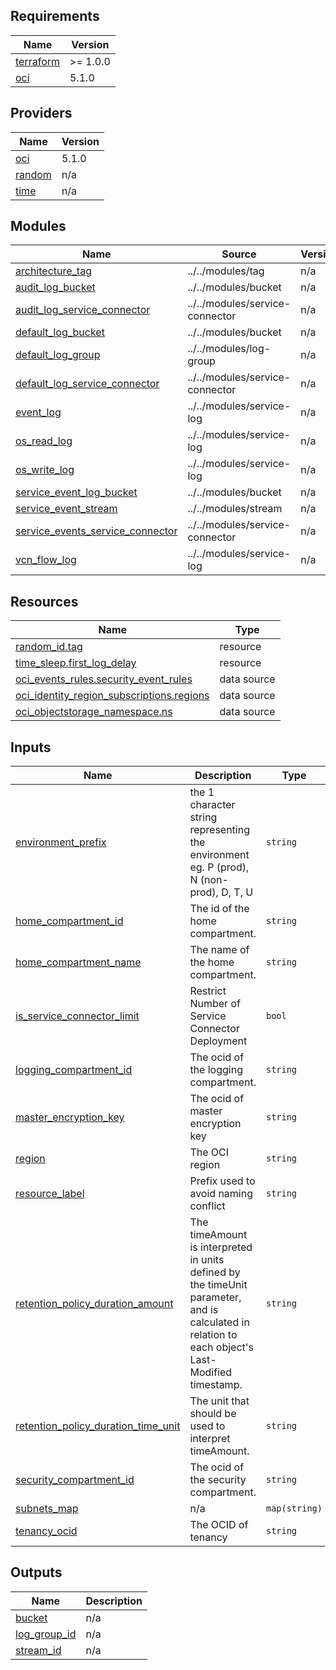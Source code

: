 <!-- BEGIN_TF_DOCS -->
## Requirements

| Name | Version |
|------|---------|
| <a name="requirement_terraform"></a> [terraform](#requirement\_terraform) | >= 1.0.0 |
| <a name="requirement_oci"></a> [oci](#requirement\_oci) | 5.1.0 |

## Providers

| Name | Version |
|------|---------|
| <a name="provider_oci"></a> [oci](#provider\_oci) | 5.1.0 |
| <a name="provider_random"></a> [random](#provider\_random) | n/a |
| <a name="provider_time"></a> [time](#provider\_time) | n/a |

## Modules

| Name | Source | Version |
|------|--------|---------|
| <a name="module_architecture_tag"></a> [architecture\_tag](#module\_architecture\_tag) | ../../modules/tag | n/a |
| <a name="module_audit_log_bucket"></a> [audit\_log\_bucket](#module\_audit\_log\_bucket) | ../../modules/bucket | n/a |
| <a name="module_audit_log_service_connector"></a> [audit\_log\_service\_connector](#module\_audit\_log\_service\_connector) | ../../modules/service-connector | n/a |
| <a name="module_default_log_bucket"></a> [default\_log\_bucket](#module\_default\_log\_bucket) | ../../modules/bucket | n/a |
| <a name="module_default_log_group"></a> [default\_log\_group](#module\_default\_log\_group) | ../../modules/log-group | n/a |
| <a name="module_default_log_service_connector"></a> [default\_log\_service\_connector](#module\_default\_log\_service\_connector) | ../../modules/service-connector | n/a |
| <a name="module_event_log"></a> [event\_log](#module\_event\_log) | ../../modules/service-log | n/a |
| <a name="module_os_read_log"></a> [os\_read\_log](#module\_os\_read\_log) | ../../modules/service-log | n/a |
| <a name="module_os_write_log"></a> [os\_write\_log](#module\_os\_write\_log) | ../../modules/service-log | n/a |
| <a name="module_service_event_log_bucket"></a> [service\_event\_log\_bucket](#module\_service\_event\_log\_bucket) | ../../modules/bucket | n/a |
| <a name="module_service_event_stream"></a> [service\_event\_stream](#module\_service\_event\_stream) | ../../modules/stream | n/a |
| <a name="module_service_events_service_connector"></a> [service\_events\_service\_connector](#module\_service\_events\_service\_connector) | ../../modules/service-connector | n/a |
| <a name="module_vcn_flow_log"></a> [vcn\_flow\_log](#module\_vcn\_flow\_log) | ../../modules/service-log | n/a |

## Resources

| Name | Type |
|------|------|
| [random_id.tag](https://registry.terraform.io/providers/hashicorp/random/latest/docs/resources/id) | resource |
| [time_sleep.first_log_delay](https://registry.terraform.io/providers/hashicorp/time/latest/docs/resources/sleep) | resource |
| [oci_events_rules.security_event_rules](https://registry.terraform.io/providers/oracle/oci/5.1.0/docs/data-sources/events_rules) | data source |
| [oci_identity_region_subscriptions.regions](https://registry.terraform.io/providers/oracle/oci/5.1.0/docs/data-sources/identity_region_subscriptions) | data source |
| [oci_objectstorage_namespace.ns](https://registry.terraform.io/providers/oracle/oci/5.1.0/docs/data-sources/objectstorage_namespace) | data source |

## Inputs

| Name | Description | Type | Default | Required |
|------|-------------|------|---------|:--------:|
| <a name="input_environment_prefix"></a> [environment\_prefix](#input\_environment\_prefix) | the 1 character string representing the environment eg. P (prod), N (non-prod), D, T, U | `string` | n/a | yes |
| <a name="input_home_compartment_id"></a> [home\_compartment\_id](#input\_home\_compartment\_id) | The id of the home compartment. | `string` | n/a | yes |
| <a name="input_home_compartment_name"></a> [home\_compartment\_name](#input\_home\_compartment\_name) | The name of the home compartment. | `string` | n/a | yes |
| <a name="input_is_service_connector_limit"></a> [is\_service\_connector\_limit](#input\_is\_service\_connector\_limit) | Restrict Number of Service Connector Deployment | `bool` | n/a | yes |
| <a name="input_logging_compartment_id"></a> [logging\_compartment\_id](#input\_logging\_compartment\_id) | The ocid of the logging compartment. | `string` | n/a | yes |
| <a name="input_master_encryption_key"></a> [master\_encryption\_key](#input\_master\_encryption\_key) | The ocid of master encryption key | `string` | n/a | yes |
| <a name="input_region"></a> [region](#input\_region) | The OCI region | `string` | n/a | yes |
| <a name="input_resource_label"></a> [resource\_label](#input\_resource\_label) | Prefix used to avoid naming conflict | `string` | n/a | yes |
| <a name="input_retention_policy_duration_amount"></a> [retention\_policy\_duration\_amount](#input\_retention\_policy\_duration\_amount) | The timeAmount is interpreted in units defined by the timeUnit parameter, and is calculated in relation to each object's Last-Modified timestamp. | `string` | n/a | yes |
| <a name="input_retention_policy_duration_time_unit"></a> [retention\_policy\_duration\_time\_unit](#input\_retention\_policy\_duration\_time\_unit) | The unit that should be used to interpret timeAmount. | `string` | n/a | yes |
| <a name="input_security_compartment_id"></a> [security\_compartment\_id](#input\_security\_compartment\_id) | The ocid of the security compartment. | `string` | n/a | yes |
| <a name="input_subnets_map"></a> [subnets\_map](#input\_subnets\_map) | n/a | `map(string)` | n/a | yes |
| <a name="input_tenancy_ocid"></a> [tenancy\_ocid](#input\_tenancy\_ocid) | The OCID of tenancy | `string` | n/a | yes |

## Outputs

| Name | Description |
|------|-------------|
| <a name="output_bucket"></a> [bucket](#output\_bucket) | n/a |
| <a name="output_log_group_id"></a> [log\_group\_id](#output\_log\_group\_id) | n/a |
| <a name="output_stream_id"></a> [stream\_id](#output\_stream\_id) | n/a |
<!-- END_TF_DOCS -->